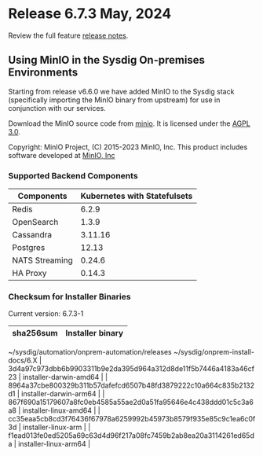 Release 6.7.3 May, 2024
===

Review the full feature [release notes](https://docs.sysdig.com/en/sysdig-on-premises-release-notes.html).

## Using MinIO in the Sysdig On-premises Environments

Starting from release v6.6.0 we have added MinIO to the Sysdig stack (specifically importing the MinIO binary from upstream) for use in conjunction with our services.

Download the MinIO source code from [minio](https://github.com/minio/minio). It is licensed under the [AGPL 3.0](https://github.com/minio/minio/blob/master/LICENSE).

Copyright: MinIO Project, (C) 2015-2023 MinIO, Inc. This product includes software developed at [MinIO, Inc](https://min.io/)

### Supported Backend Components

| **Components** | **Kubernetes with Statefulsets** |
|---|---|
| Redis                      | 6.2.9 |
| OpenSearch                 | 1.3.9 |
| Cassandra                  | 3.11.16 |
| Postgres                   | 12.13 |
| NATS Streaming             | 0.24.6 |
| HA Proxy                   | 0.14.3 |


### Checksum for Installer Binaries

Current version: 6.7.3-1

| **sha256sum** | **Installer binary** |
|---|---|
~/sysdig/automation/onprem-automation/releases ~/sysdig/onprem-install-docs/6.X
| 3d4a97c973dbb6b9903311b9e2da395d964a312d8de11f5b7446a4183a46cf23 | installer-darwin-amd64 |
| 8964a37cbe800329b311b57dafefcd6507b48fd3879222c10a664c835b2132d1 | installer-darwin-arm64 |
| 867f690a15179607a8fc0eb4585a55ae2d0a51fa95646e4c438ddd01c5c3a6a8 | installer-linux-amd64 |
| cc35eaa5cb8cd3f76436f67978a6259992b45973b8579f935e85c9c1ea6c0f3d | installer-linux-arm |
| f1ead013fe0ed5205a69c63d4d96f217a08fc7459b2ab8ea20a3114261ed65da | installer-linux-arm64 |
